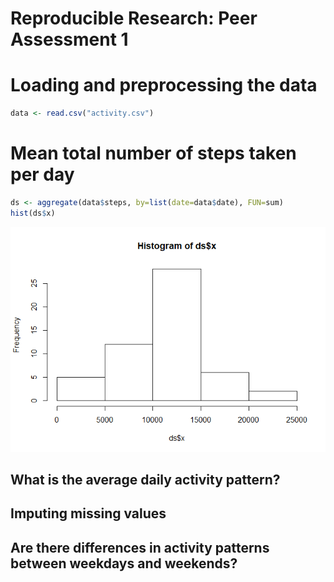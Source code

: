 # Reproducible Research: Peer Assessment 1


# Loading and preprocessing the data


```r
data <- read.csv("activity.csv")
```



# Mean total number of steps taken per day

```r
ds <- aggregate(data$steps, by=list(date=data$date), FUN=sum)
hist(ds$x)
```

![](analysis_script_files/figure-html/unnamed-chunk-2-1.png)<!-- -->


## What is the average daily activity pattern?



## Imputing missing values



## Are there differences in activity patterns between weekdays and weekends?
